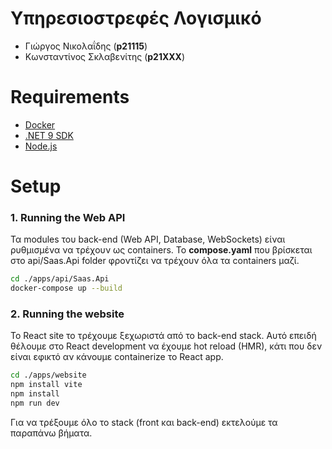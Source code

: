 # Υπηρεσιοστρεφές Λογισμικό
- Γιώργος Νικολαΐδης (**p21115**)
- Κωνσταντίνος Σκλαβενίτης (**p21XXX**)
 
# Requirements
- [Docker](https://www.docker.com/products/docker-desktop/)
- [.NET 9 SDK](https://dotnet.microsoft.com/en-us/download/dotnet/9.0)
- [Node.js](https://nodejs.org/en)

# Setup
### 1. Running the Web API
Τα modules του back-end (Web API, Database, WebSockets) είναι ρυθμισμένα να τρέχουν ως containers. Το **compose.yaml** που βρίσκεται στο api/Saas.Api folder φροντίζει να τρέχουν όλα τα containers μαζί.  
``` bash
cd ./apps/api/Saas.Api
docker-compose up --build
```

### 2. Running the website
Το React site το τρέχουμε ξεχωριστά από το back-end stack. Αυτό επειδή θέλουμε στο React development να έχουμε hot reload (HMR), κάτι που δεν είναι εφικτό αν κάνουμε containerize το React app.  
```bash
cd ./apps/website
npm install vite
npm install
npm run dev
```
Για να τρέξουμε όλο το stack (front και back-end) εκτελούμε τα παραπάνω βήματα.
